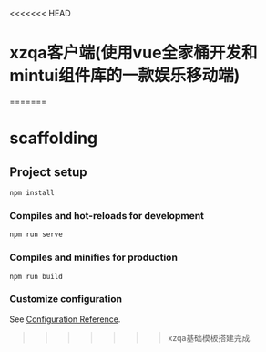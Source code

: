 <<<<<<< HEAD
# xzqa客户端(使用vue全家桶开发和mintui组件库的一款娱乐移动端)
=======
# scaffolding

## Project setup
```
npm install
```

### Compiles and hot-reloads for development
```
npm run serve
```

### Compiles and minifies for production
```
npm run build
```

### Customize configuration
See [Configuration Reference](https://cli.vuejs.org/config/).
>>>>>>> xzqa基础模板搭建完成
